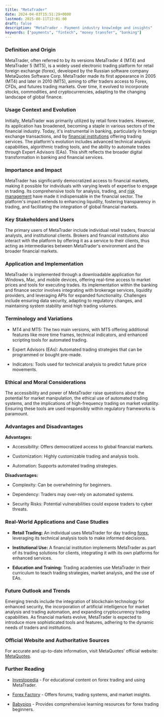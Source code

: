 ```yaml
---
title: "MetaTrader"
date: 2024-04-03T15:51:29+0000
lastmod: 2025-08-11T12:01:00
draft: false
description: "MetaTrader - Payment industry knowledge and insights"
keywords: ["payments", "fintech", "money transfer", "banking"]
---
```


### Definition and Origin

MetaTrader, often referred to by its versions MetaTrader 4 (MT4) and MetaTrader 5 (MT5), is a widely used electronic trading platform for retail foreign exchange (forex), developed by the Russian software company MetaQuotes Software Corp. MetaTrader made its first appearance in 2005 (MT4) and later in 2010 (MT5), aiming to offer traders access to Forex, CFDs, and futures trading markets. Over time, it evolved to incorporate stocks, commodities, and cryptocurrencies, adapting to the changing landscape of global finance.

### Usage Context and Evolution

Initially, MetaTrader was primarily utilized by retail forex traders. However, its application has broadened, becoming a staple in various sectors of the financial industry. Today, it's instrumental in banking, particularly in foreign exchange transactions, and by [financial institutions](https://faisalkhanllc.xyz/resources/payments-wiki/f/financial-institution-fi/) offering trading services. The platform's evolution includes advanced technical analysis capabilities, algorithmic trading tools, and the ability to automate trades through Expert Advisors (EAs). This shift reflects the broader digital transformation in banking and financial services.

### Importance and Impact

MetaTrader has significantly democratized access to financial markets, making it possible for individuals with varying levels of expertise to engage in trading. Its comprehensive tools for analysis, trading, and [risk management](https://faisalkhanllc.xyz/resources/payments-wiki/r/risk-reduction/) have made it indispensable in the financial sector. The platform's impact extends to enhancing liquidity, fostering transparency in trading, and facilitating the integration of global financial markets.

### Key Stakeholders and Users

The primary users of MetaTrader include individual retail traders, financial analysts, and institutional clients. Brokers and financial institutions also interact with the platform by offering it as a service to their clients, thus acting as intermediaries between MetaTrader's environment and the broader financial markets.

### Application and Implementation

MetaTrader is implemented through a downloadable application for Windows, Mac, and mobile devices, offering real-time access to market prices and tools for executing trades. Its implementation within the banking and finance sector involves integrating with brokerage services, liquidity providers, and leveraging APIs for expanded functionality. Challenges include ensuring data security, adapting to regulatory changes, and maintaining system stability amid high trading volumes.

### Terminology and Variations

- MT4 and MT5: The two main versions, with MT5 offering additional features like more time frames, technical indicators, and enhanced scripting tools for automated trading.

- Expert Advisors (EAs): Automated trading strategies that can be programmed or bought pre-made.

- Indicators: Tools used for technical analysis to predict future price movements.

### Ethical and Moral Considerations

The accessibility and power of MetaTrader raise questions about the potential for market manipulation, the ethical use of automated trading systems, and the implications of high-frequency trading on market volatility. Ensuring these tools are used responsibly within regulatory frameworks is paramount.

### Advantages and Disadvantages

**Advantages:**

- Accessibility: Offers democratized access to global financial markets.

- Customization: Highly customizable trading and analysis tools.

- Automation: Supports automated trading strategies.

**Disadvantages:**

- Complexity: Can be overwhelming for beginners.

- Dependency: Traders may over-rely on automated systems.

- Security Risks: Potential vulnerabilities could expose traders to cyber threats.

### Real-World Applications and Case Studies

- **Retail Trading:** An individual uses MetaTrader for day trading [forex](https://faisalkhanllc.xyz/resources/payments-wiki/f/fx-foreign-exchange/), leveraging its technical analysis tools to make informed decisions.

- **Institutional Use:** A financial institution implements MetaTrader as part of its trading solutions for clients, integrating it with its own platforms for enhanced services.

- **Education and Training:** Trading academies use MetaTrader in their curriculum to teach trading strategies, market analysis, and the use of EAs.

### Future Outlook and Trends

Emerging trends include the integration of blockchain technology for enhanced security, the incorporation of artificial intelligence for market analysis and trading automation, and expanding cryptocurrency trading capabilities. As financial markets evolve, MetaTrader is expected to introduce more sophisticated tools and features, adhering to the dynamic needs of traders and institutions.

### Official Website and Authoritative Sources

For accurate and up-to-date information, visit MetaQuotes' official website: [MetaQuotes](https://www.metaquotes.net/).

### Further Reading

- [Investopedia](https://www.investopedia.com/) - For educational content on forex trading and using MetaTrader.

- [Forex Factory](https://www.forexfactory.com/) - Offers forums, trading systems, and market insights.

- [Babypips](https://www.babypips.com/) - Provides comprehensive learning resources for forex trading beginners.